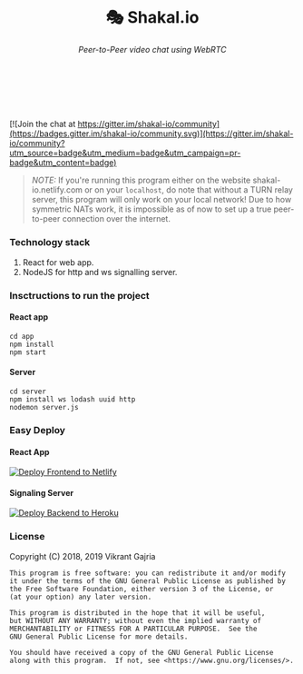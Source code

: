 <p>
    <h1 align='center'> 🎭 Shakal.io </h1>
    <h6 align='center'> Peer-to-Peer video chat using WebRTC </h6>
</p>

<br>
<br>
<br>
<br>

[![Join the chat at https://gitter.im/shakal-io/community](https://badges.gitter.im/shakal-io/community.svg)](https://gitter.im/shakal-io/community?utm_source=badge&utm_medium=badge&utm_campaign=pr-badge&utm_content=badge)

> *NOTE:* If you're running this program either on the website shakal-io.netlify.com or on your `localhost`, do note that without a TURN relay server, this program will only work on your local network! Due to how symmetric NATs work, it is impossible as of now to set up a true peer-to-peer connection over the internet.


### Technology stack

1. React for web app.
2. NodeJS for http and ws signalling server.

### Insctructions to run the project
#### React app
``` 
cd app  
npm install
npm start 
```
#### Server
``` 
cd server  
npm install ws lodash uuid http
nodemon server.js
```


### Easy Deploy

#### React App
[![Deploy Frontend to Netlify][Netlify-deploy-button]][Netlify-deploy-link]

#### Signaling Server
[![Deploy Backend to Heroku][Heroku-deploy-button]][Heroku-deploy-link]

### License

Copyright (C) 2018, 2019 Vikrant Gajria

    This program is free software: you can redistribute it and/or modify
    it under the terms of the GNU General Public License as published by
    the Free Software Foundation, either version 3 of the License, or
    (at your option) any later version.

    This program is distributed in the hope that it will be useful,
    but WITHOUT ANY WARRANTY; without even the implied warranty of
    MERCHANTABILITY or FITNESS FOR A PARTICULAR PURPOSE.  See the
    GNU General Public License for more details.

    You should have received a copy of the GNU General Public License
    along with this program.  If not, see <https://www.gnu.org/licenses/>.

[Netlify-deploy-link]: https://app.netlify.com/start/deploy?repository=https://github.com/vixrant/shakal-io
[Netlify-deploy-button]: https://www.netlify.com/img/deploy/button.svg
[Heroku-deploy-button]: https://www.herokucdn.com/deploy/button.svg
[Heroku-deploy-link]: https://heroku.com/deploy?template=https://github.com/vixrant/shakal-io
